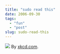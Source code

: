 ```yaml
---
title: "sudo read this"
date: 2006-09-30
tags: 
  - "fun"
  - "post"
slug: sudo-read-this
---
```


[![](http://imgs.xkcd.com/comics/sandwich.png)](http://xkcd.com/c149.html) By [xkcd.com](http://xkcd.com/).
